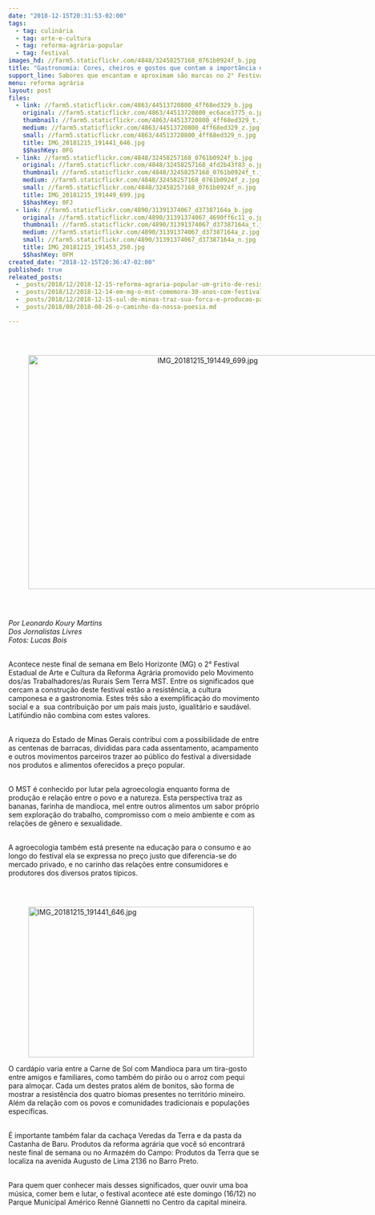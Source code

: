 ```yaml
---
date: "2018-12-15T20:31:53-02:00"
tags:
  - tag: culinária
  - tag: arte-e-cultura
  - tag: reforma-agrária-popular
  - tag: festival
images_hd: //farm5.staticflickr.com/4848/32458257168_0761b0924f_b.jpg
title: "Gastronomia: Cores, cheiros e gostos que contam a importância da Reforma Agrária"
support_line: Sabores que encantam e aproximam são marcas no 2° Festival Estadual de Arte e Cultura da Reforma Agrária em Minas Gerais
menu: reforma agrária
layout: post
files:
  - link: //farm5.staticflickr.com/4863/44513720800_4ff68ed329_b.jpg
    original: //farm5.staticflickr.com/4863/44513720800_ec6ace3775_o.jpg
    thumbnail: //farm5.staticflickr.com/4863/44513720800_4ff68ed329_t.jpg
    medium: //farm5.staticflickr.com/4863/44513720800_4ff68ed329_z.jpg
    small: //farm5.staticflickr.com/4863/44513720800_4ff68ed329_n.jpg
    title: IMG_20181215_191441_646.jpg
    $$hashKey: 0FG
  - link: //farm5.staticflickr.com/4848/32458257168_0761b0924f_b.jpg
    original: //farm5.staticflickr.com/4848/32458257168_4fd2b43f83_o.jpg
    thumbnail: //farm5.staticflickr.com/4848/32458257168_0761b0924f_t.jpg
    medium: //farm5.staticflickr.com/4848/32458257168_0761b0924f_z.jpg
    small: //farm5.staticflickr.com/4848/32458257168_0761b0924f_n.jpg
    title: IMG_20181215_191449_699.jpg
    $$hashKey: 0FJ
  - link: //farm5.staticflickr.com/4890/31391374067_d37387164a_b.jpg
    original: //farm5.staticflickr.com/4890/31391374067_4690ff6c11_o.jpg
    thumbnail: //farm5.staticflickr.com/4890/31391374067_d37387164a_t.jpg
    medium: //farm5.staticflickr.com/4890/31391374067_d37387164a_z.jpg
    small: //farm5.staticflickr.com/4890/31391374067_d37387164a_n.jpg
    title: IMG_20181215_191453_250.jpg
    $$hashKey: 0FM
created_date: "2018-12-15T20:36:47-02:00"
published: true
releated_posts:
  - _posts/2018/12/2018-12-15-reforma-agraria-popular-um-grito-de-resistencia.md
  - _posts/2018/12/2018-12-14-em-mg-o-mst-comemora-30-anos-com-festival-da-reforma-agraria.md
  - _posts/2018/12/2018-12-15-sul-de-minas-traz-sua-forca-e-producao-para-o-festival-da-reforma-agraria.md
  - _posts/2018/08/2018-08-26-o-caminho-da-nossa-poesia.md

---
```

<p>&nbsp;</p>

<div style="text-align:center">
<figure class="image" style="display:inline-block"><img alt="IMG_20181215_191449_699.jpg" height="466" src="//farm5.staticflickr.com/4848/32458257168_0761b0924f_b.jpg" width="700" />
<figcaption></figcaption>
</figure>
</div>

<p>&nbsp;</p>

<p><em>Por Leonardo Koury Martins<br />
Dos Jornalistas Livres<br />
Fotos: Lucas Bois</em></p>

<p><br />
Acontece neste final de semana em Belo Horizonte (MG) o 2&deg; Festival Estadual de Arte e Cultura da Reforma Agr&aacute;ria promovido pelo Movimento dos/as Trabalhadores/as Rurais Sem Terra MST. Entre os significados que cercam a constru&ccedil;&atilde;o deste festival est&atilde;o a resist&ecirc;ncia, a cultura camponesa e a gastronomia. Estes tr&ecirc;s s&atilde;o a exemplifica&ccedil;&atilde;o do movimento social e a&nbsp; sua contribui&ccedil;&atilde;o por um pa&iacute;s mais justo, igualit&aacute;rio e saud&aacute;vel. Latif&uacute;ndio n&atilde;o combina com estes valores.</p>

<p><br />
A riqueza do Estado de Minas Gerais contribui com a possibilidade de entre as centenas de barracas, divididas para cada assentamento, acampamento e outros movimentos parceiros trazer ao p&uacute;blico do festival a diversidade nos produtos e alimentos oferecidos a pre&ccedil;o popular.</p>

<p><br />
O MST &eacute; conhecido por lutar pela agroecologia enquanto forma de produ&ccedil;&atilde;o e rela&ccedil;&atilde;o entre o povo e a natureza. Esta perspectiva traz as bananas, farinha de mandioca, mel entre outros alimentos um sabor pr&oacute;prio sem explora&ccedil;&atilde;o do trabalho, compromisso com o meio ambiente e com as rela&ccedil;&otilde;es de g&ecirc;nero e sexualidade.</p>

<p><br />
A agroecologia tamb&eacute;m est&aacute; presente na educa&ccedil;&atilde;o para o consumo e ao longo do festival ela se expressa no pre&ccedil;o justo que diferencia-se do mercado privado, e no carinho das rela&ccedil;&otilde;es entre consumidores e produtores dos diversos pratos t&iacute;picos.</p>

<p>&nbsp;</p>

<figure class="image" style="float:left"><img alt="IMG_20181215_191441_646.jpg" height="300" src="//farm5.staticflickr.com/4863/44513720800_4ff68ed329_b.jpg" width="450" />
<figcaption></figcaption>
</figure>

<p>O card&aacute;pio varia entre a Carne de Sol com Mandioca para um tira-gosto entre amigos e familiares, como tamb&eacute;m do pir&atilde;o ou o arroz com pequi para almo&ccedil;ar. Cada um destes pratos al&eacute;m de bonitos, s&atilde;o forma de mostrar a resist&ecirc;ncia dos quatro biomas presentes no territ&oacute;rio mineiro. Al&eacute;m da rela&ccedil;&atilde;o com os povos e comunidades tradicionais e popula&ccedil;&otilde;es&nbsp; espec&iacute;ficas.</p>

<p><br />
&Eacute; importante tamb&eacute;m falar da cacha&ccedil;a Veredas da Terra e da pasta da Castanha de Baru. Produtos da reforma agr&aacute;ria que voc&ecirc; s&oacute; encontrar&aacute; neste final de semana ou no Armaz&eacute;m do Campo: Produtos da Terra que se localiza na avenida Augusto de Lima 2136 no Barro Preto.</p>

<p><br />
Para quem quer conhecer mais desses significados, quer ouvir uma boa m&uacute;sica, comer bem e lutar, o festival acontece at&eacute; este domingo (16/12) no Parque Municipal Am&eacute;rico Renn&eacute; Giannetti no Centro da capital mineira.</p>
